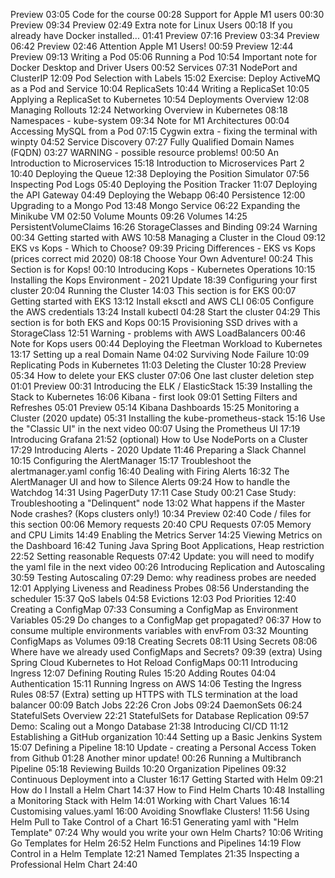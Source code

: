 Preview
03:05
Code for the course
00:28
Support for Apple M1 users
00:30
Preview
09:34
Preview
02:49
Extra note for Linux Users
00:18
If you already have Docker installed...
01:41
Preview
07:16
Preview
03:34
Preview
06:42
Preview
02:46
Attention Apple M1 Users!
00:59
Preview
12:44
Preview
09:13
Writing a Pod
05:06
Running a Pod
10:54
Important note for Docker Desktop and Driver Users
00:52
Services
07:31
NodePort and ClusterIP
12:09
Pod Selection with Labels
15:02
Exercise: Deploy ActiveMQ as a Pod and Service
10:04
ReplicaSets
10:44
Writing a ReplicaSet
10:05
Applying a ReplicaSet to Kubernetes
10:54
Deployments Overview
12:08
Managing Rollouts
12:24
Networking Overview in Kubernetes
08:18
Namespaces - kube-system
09:34
Note for M1 Architectures
00:04
Accessing MySQL from a Pod
07:15
Cygwin extra - fixing the terminal with winpty
04:52
Service Discovery
07:27
Fully Qualified Domain Names (FQDN)
03:27
WARNING - possible resource problems!
00:50
An Introduction to Microservices
15:18
Introduction to Microservices Part 2
10:40
Deploying the Queue
12:38
Deploying the Position Simulator
07:56
Inspecting Pod Logs
05:40
Deploying the Position Tracker
11:07
Deploying the API Gateway
04:49
Deploying the Webapp
06:40
Persistence
12:00
Upgrading to a Mongo Pod
13:48
Mongo Service
06:22
Expanding the Minikube VM
02:50
Volume Mounts
09:26
Volumes
14:25
PersistentVolumeClaims
16:26
StorageClasses and Binding
09:24
Warning
00:34
Getting started with AWS
10:58
Managing a Cluster in the Cloud
09:12
EKS vs Kops - Which to Choose?
09:39
Pricing Differences - EKS vs Kops (prices correct mid 2020)
08:18
Choose Your Own Adventure!
00:24
This Section is for Kops!
00:10
Introducing Kops - Kubernetes Operations
10:15
Installing the Kops Environment - 2021 Update
18:39
Configuring your first cluster
20:04
Running the Cluster
14:03
This section is for EKS
00:07
Getting started with EKS
13:12
Install eksctl and AWS CLI
06:05
Configure the AWS credentials
13:24
Install kubectl
04:28
Start the cluster
04:29
This section is for both EKS and Kops
00:15
Provisioning SSD drives with a StorageClass
12:51
Warning - problems with AWS LoadBalancers
00:46
Note for Kops users
00:44
Deploying the Fleetman Workload to Kubernetes
13:17
Setting up a real Domain Name
04:02
Surviving Node Failure
10:09
Replicating Pods in Kubernetes
11:03
Deleting the Cluster
10:28
Preview
05:34
How to delete your EKS cluster
07:06
One last cluster deletion step
01:01
Preview
00:31
Introducing the ELK / ElasticStack
15:39
Installing the Stack to Kubernetes
16:06
Kibana - first look
09:01
Setting Filters and Refreshes
05:01
Preview
05:14
Kibana Dashboards
15:25
Monitoring a Cluster (2020 update)
05:31
Installing the kube-prometheus-stack
15:16
Use the "Classic UI" in the next video
00:07
Using the Prometheus UI
17:19
Introducing Grafana
21:52
(optional) How to Use NodePorts on a Cluster
17:29
Introducing Alerts - 2020 Update
11:46
Preparing a Slack Channel
10:15
Configuring the AlertManager
15:17
Troubleshoot the alertmanager.yaml config
16:40
Dealing with Firing Alerts
16:32
The AlertManager UI and how to Silence Alerts
09:24
How to handle the Watchdog
14:31
Using PagerDuty
17:11
Case Study
00:21
Case Study: Troubleshooting a "Delinquent" node
13:02
What happens if the Master Node crashes? (Kops clusters only!)
10:34
Preview
02:40
Code / files for this section
00:06
Memory requests
20:40
CPU Requests
07:05
Memory and CPU Limits
14:49
Enabling the Metrics Server
14:25
Viewing Metrics on the Dashboard
16:42
Tuning Java Spring Boot Applications, Heap restriction
22:52
Setting reasonable Requests
07:42
Update: you will need to modify the yaml file in the next video
00:26
Introducing Replication and Autoscaling
30:59
Testing Autoscaling
07:29
Demo: why readiness probes are needed
12:01
Applying Liveness and Readiness Probes
08:56
Understanding the scheduler
15:37
QoS labels
04:58
Evictions
12:03
Pod Priorities
12:40
Creating a ConfigMap
07:33
Consuming a ConfigMap as Environment Variables
05:29
Do changes to a ConfigMap get propagated?
06:37
How to consume multiple environments variables with envFrom
03:32
Mounting ConfigMaps as Volumes
09:18
Creating Secrets
08:11
Using Secrets
08:06
Where have we already used ConfigMaps and Secrets?
09:39
(extra) Using Spring Cloud Kubernetes to Hot Reload ConfigMaps
00:11
Introducing Ingress
12:07
Defining Routing Rules
15:20
Adding Routes
04:04
Authentication
15:11
Running Ingress on AWS
14:06
Testing the Ingress Rules
08:57
(Extra) setting up HTTPS with TLS termination at the load balancer
00:09
Batch Jobs
22:26
Cron Jobs
09:24
DaemonSets
06:24
StatefulSets Overview
22:21
StatefulSets for Database Replication
09:57
Demo: Scaling out a Mongo Database
21:38
Introducing CI/CD
11:12
Establishing a GitHub organization
10:44
Setting up a Basic Jenkins System
15:07
Defining a Pipeline
18:10
Update - creating a Personal Access Token from Github
01:28
Another minor update!
00:26
Running a Multibranch Pipeline
05:18
Reviewing Builds
10:20
Organization Pipelines
09:32
Continuous Deployment into a Cluster
16:17
Getting Started with Helm
09:21
How do I Install a Helm Chart
14:37
How to Find Helm Charts
10:48
Installing a Monitoring Stack with Helm
14:01
Working with Chart Values
16:14
Customising values.yaml
16:00
Avoiding Snowflake Clusters!
11:56
Using Helm Pull to Take Control of a Chart
16:51
Generating yaml with "Helm Template"
07:24
Why would you write your own Helm Charts?
10:06
Writing Go Templates for Helm
26:52
Helm Functions and Pipelines
14:19
Flow Control in a Helm Template
12:21
Named Templates
21:35
Inspecting a Professional Helm Chart
24:40